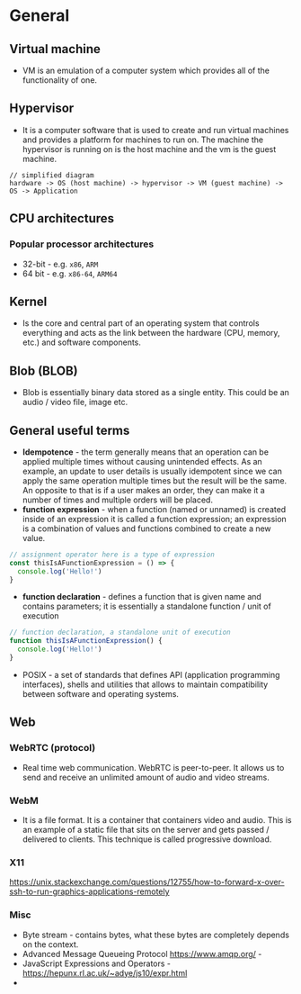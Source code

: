 # General

## Virtual machine

- VM is an emulation of a computer system which provides all of the functionality of one.

## Hypervisor

- It is a computer software that is used to create and run virtual machines and provides a platform for machines to run on. The machine the hypervisor is running on is the host machine and the vm is the guest machine.

```
// simplified diagram
hardware -> OS (host machine) -> hypervisor -> VM (guest machine) -> OS -> Application
```

## CPU architectures

### Popular processor architectures

- 32-bit - e.g. `x86`, `ARM`
- 64 bit - e.g. `x86-64`, `ARM64`

## Kernel

- Is the core and central part of an operating system that controls everything and acts as the link between the hardware (CPU, memory, etc.) and software components.

## Blob (BLOB)

- Blob is essentially binary data stored as a single entity. This could be an audio / video file, image etc.

## General useful terms

- **Idempotence** - the term generally means that an operation can be applied multiple times without causing unintended effects. As an example, an update to user details is usually idempotent since we can apply the same operation multiple times but the result will be the same. An opposite to that is if a user makes an order, they can make it a number of times and multiple orders will be placed.
- **function expression** - when a function (named or unnamed) is created inside of an expression it is called a function expression; an expression is a combination of values and functions combined to create a new value.

```js
// assignment operator here is a type of expression
const thisIsAFunctionExpression = () => {
  console.log('Hello!')
}
```

- **function declaration** - defines a function that is given name and contains parameters; it is essentially a standalone function / unit of execution

```js
// function declaration, a standalone unit of execution
function thisIsAFunctionExpression() {
  console.log('Hello!')
}
```

- POSIX - a set of standards that defines API (application programming interfaces), shells and utilities that allows to maintain compatibility between software and operating systems.

## Web

### WebRTC (protocol)
 
- Real time web communication. WebRTC is peer-to-peer. It allows us to send and receive an unlimited amount of audio and video streams.

### WebM

- It is a file format. It is a container that containers video and audio. This is an example of a static file that sits on the server and gets passed / delivered to clients. This technique is called progressive download.

### X11

https://unix.stackexchange.com/questions/12755/how-to-forward-x-over-ssh-to-run-graphics-applications-remotely


### Misc

- Byte stream - contains bytes, what these bytes are completely depends on the context.
- Advanced Message Queueing Protocol  https://www.amqp.org/ - 
- JavaScript Expressions and Operators - https://hepunx.rl.ac.uk/~adye/js10/expr.html
- 
